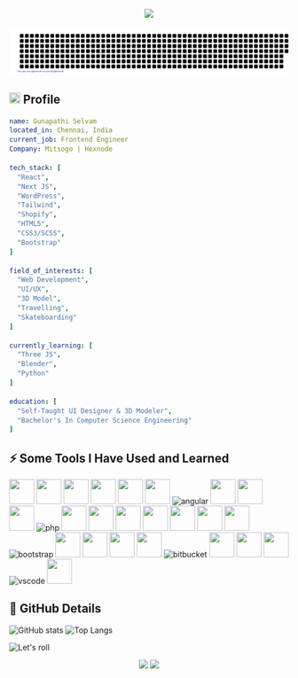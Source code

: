 <!--
**Gunapathi/Gunapathi** is a ✨ _special_ ✨ repository because its `README.md` (this file) appears on your GitHub profile.

Here are some ideas to get you started:

- 🔭 I’m currently working on ...
- 🌱 I’m currently learning ...
- 👯 I’m looking to collaborate on ...
- 🤔 I’m looking for help with ...
- 💬 Ask me about ...
- 📫 How to reach me: ...
- 😄 Pronouns: ...
- ⚡ Fun fact: ...
-->
<html>
  <!--  HEADER START  -->
  <p align="center">
    <img src="https://capsule-render.vercel.app/api?type=waving&color=timeGradient&height=100&animation=fadeIn&section=header&text=Code%20Vision%20Into%20Reality%20🕹️&fontSize=50&fontColor=FFFFFF&reversal=true" />
  </p>
  <!--  HEADER END  -->

  ![gitartwork](gitartwork.svg)
  
  <!--  ABOUT ME START  -->
  <h2>
    <img src="https://cdn.jsdelivr.net/gh/Readme-Workflows/Readme-Icons@main/icons/gifs/wave.gif" width="20" height="20" />
    Profile
  </h2>
  
  ```yaml
  name: Gunapathi Selvam
  located_in: Chennai, India
  current_job: Frontend Engineer
  Company: Mitsogo | Hexnode

  tech_stack: [
    "React",
    "Next JS",
    "WordPress",
    "Tailwind",
    "Shopify",
    "HTML5",
    "CSS3/SCSS",
    "Bootstrap"
  ]

  field_of_interests: [
    "Web Development",
    "UI/UX",
    "3D Model",
    "Travelling",
    "Skateboarding"
  ]

  currently_learning: [
    "Three JS",
    "Blender",
    "Python"
  ]

  education: [
    "Self-Taught UI Designer & 3D Modeler",
    "Bachelor's In Computer Science Engineering"
  ]
  ```
  <!--  ABOUT ME END  -->

  <!--  TOOLS START  -->
  <h2> ⚡&nbsp;Some Tools I Have Used and Learned</h2>
  <p align="left">
        <!-- TECH STACK -->
    <img src="https://cdn.jsdelivr.net/gh/devicons/devicon/icons/react/react-original.svg" width="45" height="45" />
    <img src="https://cdn.jsdelivr.net/gh/devicons/devicon/icons/nextjs/nextjs-line.svg" width="45" height="45" />
    <img src="https://cdn.jsdelivr.net/gh/devicons/devicon/icons/wordpress/wordpress-plain.svg" width="45" height="45" />
    <img src="https://cdn.jsdelivr.net/gh/devicons/devicon/icons/javascript/javascript-original.svg" width="45" height="45" />
    <img src="https://cdn.jsdelivr.net/gh/devicons/devicon/icons/typescript/typescript-original.svg" width="45" height="45" />
    <img src="https://cdn.jsdelivr.net/gh/devicons/devicon/icons/python/python-original.svg" width="45" height="45" />
    <img src="https://cdn.jsdelivr.net/gh/devicons/devicon/icons/angularjs/angularjs-original.svg" alt="angular" width="45" height="45" />
    <img src="https://cdn.jsdelivr.net/gh/devicons/devicon/icons/html5/html5-original.svg" width="45" height="45" />
    <img src="https://cdn.jsdelivr.net/gh/devicons/devicon/icons/nodejs/nodejs-original.svg" width="45" height="45" />
    <img src="https://cdn.jsdelivr.net/gh/devicons/devicon/icons/threejs/threejs-original.svg" width="45" height="45" />
    <img src="https://cdn.jsdelivr.net/gh/devicons/devicon/icons/php/php-original.svg" alt="php" width="45" height="45"/>
    <img src="https://cdn.jsdelivr.net/gh/devicons/devicon/icons/mongodb/mongodb-original.svg" width="45" height="45" />
    <!-- TOOLS -->
    <img src="https://cdn.jsdelivr.net/gh/devicons/devicon/icons/xd/xd-line.svg" width="45" height="45" />
    <img src="https://cdn.jsdelivr.net/gh/devicons/devicon/icons/figma/figma-original.svg" width="45" height="45" />
    <img src="https://cdn.jsdelivr.net/gh/devicons/devicon/icons/blender/blender-original.svg" width="45" height="45" />
    <img src="https://cdn.jsdelivr.net/gh/devicons/devicon/icons/filezilla/filezilla-plain.svg" width="45" height="45" />
    <img src="https://cdn.jsdelivr.net/gh/devicons/devicon/icons/illustrator/illustrator-plain.svg" width="45" height="45" />
    <!-- STYLES -->
    <img src="https://cdn.jsdelivr.net/gh/devicons/devicon/icons/tailwindcss/tailwindcss-plain.svg" width="45" height="45" />
    <img src="https://cdn.jsdelivr.net/gh/devicons/devicon/icons/bootstrap/bootstrap-original.svg" alt="bootstrap" width="45" height="45" />
    <img src="https://cdn.jsdelivr.net/gh/devicons/devicon/icons/materialui/materialui-original.svg" width="45" height="45" />
    <img src="https://cdn.jsdelivr.net/gh/devicons/devicon/icons/sass/sass-original.svg" width="45" height="45" />
    <img src="https://cdn.jsdelivr.net/gh/devicons/devicon/icons/css3/css3-original.svg" width="45" height="45" />
    <!-- UNIT TESTING -->
    <img src="https://cdn.jsdelivr.net/gh/devicons/devicon/icons/gitlab/gitlab-original-wordmark.svg" width="45" height="45" />
    <img src="https://cdn.jsdelivr.net/gh/devicons/devicon/icons/bitbucket/bitbucket-original.svg" alt="bitbucket" width="45" height="45" />
    <img src="https://cdn.jsdelivr.net/gh/devicons/devicon/icons/github/github-original-wordmark.svg" width="45" height="45" />
    <img src="https://cdn.jsdelivr.net/gh/devicons/devicon/icons/git/git-original.svg" width="45" height="45" />
    <img src="https://cdn.jsdelivr.net/gh/devicons/devicon/icons/slack/slack-original.svg" width="45" height="45" />
    <!-- IDE -->
    <img src="https://cdn.jsdelivr.net/gh/devicons/devicon/icons/vscode/vscode-original.svg" alt="vscode" width="45" height="45"/>
    <img src="https://cdn.jsdelivr.net/gh/devicons/devicon/icons/codepen/codepen-plain.svg" width="45" height="45" />
  </p>
  <!--  TOOLS END  -->

  <!--  GIT STATUS START -->
  <h2> 🔭&nbsp;GitHub Details</h2>
  
  ![GitHub stats](https://github-readme-stats.vercel.app/api?username=Gunapathi&hide=contribs&theme=merko)
  ![Top Langs](https://github-readme-stats.vercel.app/api/top-langs/?username=Gunapathi&layout=compact&theme=merko)
  
  ![Let's roll](https://github.com/Gunapathi/Gunapathi/blob/output/github-contribution-grid-snake.svg)
  <!--  GIT STATUS END -->

  <!--  FOOTER START  -->
  <p align="center">
    <img src="https://capsule-render.vercel.app/api?type=transparent&color=timeGradient&height=130&animation=twinkling&section=header&text=Let's%20meet%20for%20a%20Coffee%20💬&fontSize=50&fontColor=FFFFFF" />
    <img src="https://capsule-render.vercel.app/api?type=waving&color=timeGradient&height=130&animation=twinkling&section=footer&reversal=true" />
  </p>
  <!--  FOOTER END  -->
</html>
